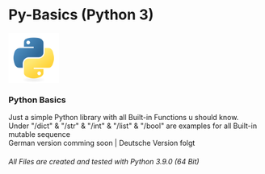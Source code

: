 # Py-Basics (Python 3)
<img align="middle" alt="Python Basics" width="100px" src="https://github.com/PhilippPR/py-basics/blob/main/python-original.svg" />


### Python Basics
Just a simple Python library with all Built-in Functions u should know.
<br />
Under "/dict" & "/str" & "/int" & "/list" & "/bool" are examples for all Built-in mutable sequence
<br />
German version comming soon | Deutsche Version folgt
<br />
###### All Files are created and tested with Python 3.9.0 (64 Bit)
